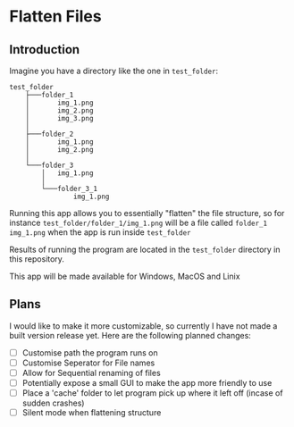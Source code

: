 # Flatten Files

## Introduction

Imagine you have a directory like the one in `test_folder`:
```
test_folder
    ├───folder_1
    │       img_1.png
    │       img_2.png
    │       img_3.png
    │
    ├───folder_2
    │       img_1.png
    │       img_2.png
    │
    └───folder_3
        │   img_1.png
        │
        └───folder_3_1
                img_1.png
```

Running this app allows you to essentially "flatten" the file structure, so for instance `test_folder/folder_1/img_1.png` will be a file called `folder_1 img_1.png` when the app is run inside `test_folder` 

Results of running the program are located in the `test_folder` directory in this repository.

This app will be made available for Windows, MacOS and Linix

## Plans

I would like to make it more customizable, so currently I have not made a built version release yet. Here are the following planned changes:

- [ ] Customise path the program runs on
- [ ] Customise Seperator for File names
- [ ] Allow for Sequential renaming of files
- [ ] Potentially expose a small GUI to make the app more friendly to use
- [ ] Place a 'cache' folder to let program pick up where it left off (incase of sudden crashes)
- [ ] Silent mode when flattening structure